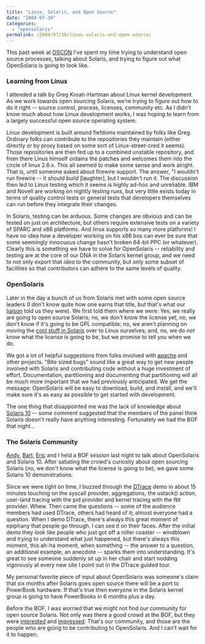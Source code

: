 ```yaml
---
title: "Linux, Solaris, and Open Source"
date: "2004-07-30"
categories:
  - "opensolaris"
permalink: /2004/07/30/linux-solaris-and-open-source/
---
```


This past week at [OSCON](http://conferences.oreillynet.com/os2004/) I've spent my time trying to understand open source processes, talking about Solaris, and trying to figure out what OpenSolaris is going to look like.

### Learning from Linux

I attended a talk by Greg Kroah-Hartman about Linux kernel development. As we work towards open sourcing Solaris, we're trying to figure out how to do it right -- source control, process, licenses, community etc. As I didn't know much about how Linux development works, I was hoping to learn from a largely successful open source operating system.

Linux development is built around fiefdoms maintained by folks like Greg. Ordinary folks can contribute to the repositories they maintain (either directly or by proxy based on some sort of Linux-street-cred it seems). Those repositories are then fed up to a combined unstable repository, and from there Linus himself ordains the patches and welcomes them into the circle of linux 2.6.x. This all seemed to make some sense and work alright. That is, until someone asked about firewire support. The answer, "I wouldn't run firewire -- it should _build_ \[laughter\], but I wouldn't run it. The discussion then led to Linux testing which it seems is highly ad-hoc and unreliable. IBM and Novell are working on nightly testing runs, but very little exists today in terms of quality control tests or general tests that developers themselves can run before they integrate their changes.

In Solaris, testing can be arduous. Some changes are obvious and can be tested on just on architecture, but others require extensive tests on a variety of SPARC and x86 platforms. And linux supports so many more platforms! I have no idea how a developer working on his x86 box can ever be sure that some seemingly innocuous change hasn't broken 64-bit PPC (or whatever). Clearly this is something we have to solve for OpenSolaris -- reliability and testing are at the core of our DNA in the Solaris kernel group, and we need to not only export that _idea_ to the community, but only some subset of facilities so that contributors can adhere to the same levels of quality.

### OpenSolaris

Later in the day a bunch of us from Solaris met with some open source leaders (I don't know quite how one earns that title, but that's what our [liaison](http://blogs.sun.com/roller/page/DaneseCooper) told us they were). We first told them where we were: Yes, we really are going to open source Solaris; no, we don't know the license yet; no, we don't know if it's going to be GPL compatible; no, we aren't planning on moving the [cool stuff in Solaris](http://dtrace.org/blogs/ahl/the_solaris_10_top_11) over to Linux ourselves; and, no, we do _not_ know what the license is going to be, but we promise to tell you when we do.

We got a lot of helpful suggestions from folks involved with [apache](http://www.apache.org/) and other projects. "Bite sized bugs" sound like a great way to get new people involved with Solaris and contributing code without a huge investment of effort. Documentation, partitioning and documenting that partitioning will all be much more important that we had previously anticipated. We get the message: OpenSolaris will be easy to download, build, and install, and we'll make sure it's as easy as possible to get started with development.

The one thing that disappointed me was the lack of knowledge about [Solaris 10](http://wwws.sun.com/software/solaris/10/) -- some comment suggested that the members of the panel think Solaris doesn't really have anything interesting. Fortunately we had the BOF that night...

### The Solaris Community

[Andy](http://blogs.sun.com/tucker), [Bart](http://blogs.sun.com/barts), [Eric](http://blogs.sun.com/eschrock) and I held a BOF session last night to talk about OpenSolaris and Solaris 10. After satiating the crowd's curiosity about open sourcing Solaris (_no_, we don't know what the license is going to be), we gave some Solaris 10 demonstrations.

Since we were tight on time, I buzzed through the [DTrace](http://www.sun.com/bigadmin/content/dtrace/) demo in about 15 minutes touching on the syscall provider, aggregations, the ustack() action, user-land tracing with the pid provider and kernel tracing with the fbt provider. Whew. Then came the questions -- some of the audience members had used DTrace, others had heard of it; almost everyone had a question. When I demo DTrace, there's always this great moment of epiphany that people go through. I can see it on their faces. After the initial demo they look like people who just got off a roller coaster -- windblown and trying to understand what just happened, but there's always this moment, this ah-ha moment, when something -- the answer to a question, an additional example, an anecdote -- sparks them into understanding. It's great to see someone suddenly sit up in her chair and start nodding vigorously at every new site I point out in the DTrace guided tour.

My personal favorite piece of input about OpenSolaris was someone's claim that six months after Solaris goes open source there will be a port to PowerBook hardware. If that's true then everyone in the Solaris kernel group is going to have PowerBooks in 6 months plus a day.

Before the BOF, I was worried that we might not find our community for open source Solaris. Not only was there a good crowd at the BOF, but they were [interested](http://mike.kruckenberg.com/archives/2004/07/looking_forward.html) and [impressed](http://www.livejournal.com/users/brad/2039315.html). That's our community, and those are the people who are going to be contributing to OpenSolaris. And I can't wait for it to happen.
